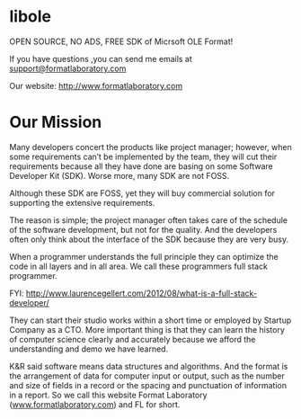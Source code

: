 libole
======

OPEN SOURCE, NO ADS, FREE SDK of Micrsoft OLE Format!

If you have questions ,you can send me emails at support@formatlaboratory.com

Our website: http://www.formatlaboratory.com


Our Mission
======

Many developers concert the products like project manager; however, when some requirements can’t be implemented by the team, they will cut their requirements because all they have done are basing on some Software Developer Kit (SDK). Worse more, many SDK are not FOSS.

Although these SDK are FOSS, yet they will buy commercial solution for supporting the extensive requirements.

The reason is simple; the project manager often takes care of the schedule of the software development, but not for the quality. And the developers often only think about the interface of the SDK because they are very busy.

When a programmer understands the full principle they can optimize the code in all layers and in all area. We call these programmers full stack programmer.

FYI: http://www.laurencegellert.com/2012/08/what-is-a-full-stack-developer/

They can start their studio works within a short time or employed by Startup Company as a CTO. More important thing is that they can learn the history of computer science clearly and accurately because we afford the understanding and demo we have learned.

K&R said software means data structures and algorithms. And the format is the arrangement of data for computer input or output, such as the number and size of fields in a record or the spacing and punctuation of information in a report. So we call this website Format Laboratory (www.formatlaboratory.com) and FL for short.
